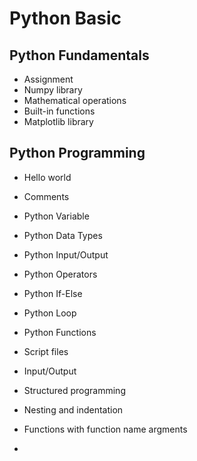 # Python Basic

## Python Fundamentals

* Assignment
* Numpy library
* Mathematical operations
* Built-in functions
* Matplotlib library

## Python Programming

* Hello world
* Comments
* Python Variable
* Python Data Types
* Python Input/Output
* Python Operators
* Python If-Else
* Python Loop
* Python Functions
* Script files
* Input/Output
* Structured programming
* Nesting and indentation
* Functions with function name argments

* 

